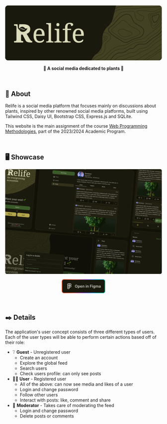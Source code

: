 ![Relife](https://raw.githubusercontent.com/meltmeltix/Relife/main/github/header.png)

<p align="center">
  <strong>🌱 A social media dedicated to plants 🌱</strong>
</p>

<br>

## 🤔 About

Relife is a social media platform that focuses mainly on discussions about plants, inspired by other renowned social media platforms, built using Tailwind CSS, Daisy UI, Bootstrap CSS, Express.js and SQLite.

This website is the main assignment of the course [Web Programming Methodologies](https://of.uniupo.it/syllabus/didattica.php/en/2023/1932#176019), part of the 2023/2024 Academic Program.

<br>

## 🖥️ Showcase

![Relife Design File](https://raw.githubusercontent.com/meltmeltix/Relife/main/github/preview.png)

<p align="center">
	<a href="https://www.figma.com/design/UVCyfAp3Nr8tvzCmPL9ajq/Relife?node-id=0%3A1&t=pBeeAuAH9S27GSPO-1">
		<img src="https://raw.githubusercontent.com/meltmeltix/Relife/main/github/open%20in%20figma.png" height="45"/>
	</a>
</p>

<br>

## ✒️ Details

The application's user concept consists of three different types of users. Each of the user types will be able to perform certain actions based off of their role:

- ❔ **Guest** - Unregistered user
  - Create an account
  - Explore the global feed
  - Search users
  - Check users profile: can only see posts
- 👨‍💻 **User** - Registered user
  - All of the above: can now see media and likes of a user
  - Login and change password
  - Follow other users
  - Interact with posts: like, comment and share
- 🔨 **Moderator** - Takes care of moderating the feed
  - Login and change password
  - Delete posts or comments
